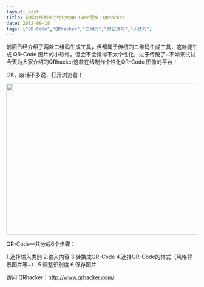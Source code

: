```yaml
---
layout: post
title: 轻松在线制作个性化的QR-Code图像：QRhacker		
date: 2012-09-18
tags: ["QR-Code","QRhacker","二维码","其它技巧","小技巧"]
---
```


前面已经介绍了两款二维码生成工具，但都属于传统的二维码生成工具，这款能生成 QR-Code 图片的小软件。但会不会觉得不太个性化，过于传统了~不如来试试今天为大家介绍的QRhacker这款在线制作个性化QR-Code 图像的平台！

OK，废话不多说，打开浏览器！

<a href="http://www.saqqdy.com/computer-skills/qr-code-images-qrhacker-easily-create-personalized-online/attachment/qr-code-qrhacker" rel="attachment wp-att-837"><img class="alignnone size-full wp-image-837" title="QR-Code-QRhacker" src="QR-Code-QRhacker.gif" alt="" width="590" height="398" /></a>

QR-Code一共分成6个步骤：

1.选择输入类别
2.输入内容
3.转换成QR-Code
4.选择QR-Code的样式（风格背景图片等~）
5.调整识别度
6.保存图片

访问 QRhacker：<a title="轻松在线制作个性化的QR-Code图像：QRhacker" href="http://www.qrhacker.com/" target="_blank">http://www.qrhacker.com/</a>		